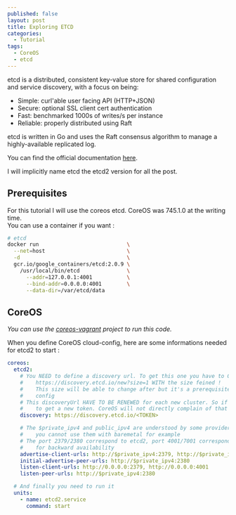 ```yaml
---
published: false
layout: post
title: Exploring ETCD
categories:
  - Tutorial
tags:
  - CoreOS
  - etcd
---
```


etcd is a distributed, consistent key-value store for shared configuration and service discovery, with a focus on being:

- Simple: curl'able user facing API (HTTP+JSON)
- Secure: optional SSL client cert authentication
- Fast: benchmarked 1000s of writes/s per instance
- Reliable: properly distributed using Raft

etcd is written in Go and uses the Raft consensus algorithm to manage a highly-available replicated log.

You can find the official documentation [here](https://github.com/coreos/etcd).

I will implicitly name etcd the etcd2 version for all the post.

## Prerequisites
For this tutorial I will use the coreos etcd. CoreOS was 745.1.0 at the writing time.  
You can use a container if you want :

```bash
# etcd
docker run                            \
  --net=host                          \
  -d                                  \
  gcr.io/google_containers/etcd:2.0.9 \
    /usr/local/bin/etcd               \
      --addr=127.0.0.1:4001           \
      --bind-addr=0.0.0.0:4001        \
      --data-dir=/var/etcd/data
```

## CoreOS

*You can use the [coreos-vagrant](https://github.com/tdeheurles/coreos-vagrant) project to run this code.*

When you define CoreOS cloud-config, here are some informations needed for etcd2 to start :

```yaml
coreos:
  etcd2:
    # You NEED to define a discovery url. To get this one you have to GET this url :
    #    https://discovery.etcd.io/new?size=1 WITH the size feined !
    #    This size will be able to change after but it's a prerequisite for etcd to
    #    config
    # This discoveryUrl HAVE TO BE RENEWED for each new cluster. So if you vagrant destroy, you need
    #    to get a new token. CoreOS will not directly complain of that but etcd won't config
    discovery: https://discovery.etcd.io/<TOKEN>

    # The $private_ipv4 and public_ipv4 are understood by some provider like GCE, AWS or Vagrant.
    #    you cannot use them with baremetal for example
    # The port 2379/2380 correspond to etcd2, port 4001/7001 correspond to etcd1. We define them
    #    for backward availability
    advertise-client-urls: http://$private_ipv4:2379, http://$private_ipv4:4001
    initial-advertise-peer-urls: http://$private_ipv4:2380
    listen-client-urls: http://0.0.0.0:2379, http://0.0.0.0:4001
    listen-peer-urls: http://$private_ipv4:2380

  # And finally you need to run it
  units:
    - name: etcd2.service
      command: start
```
